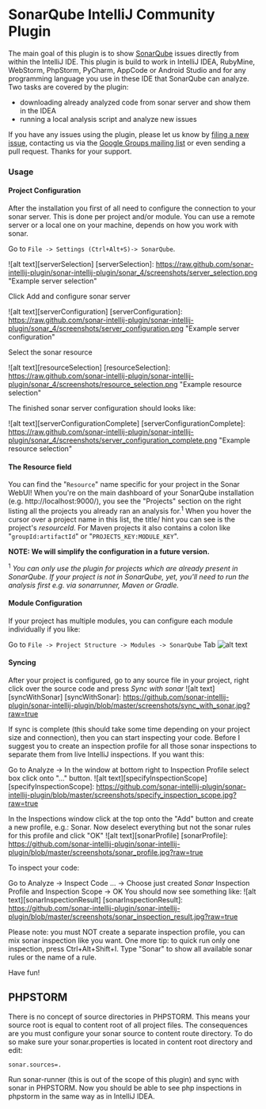 SonarQube IntelliJ Community Plugin
===================================

The main goal of this plugin is to show [SonarQube](http://sonarqube.org) issues directly from within the IntelliJ IDE.
This plugin is build to work in IntelliJ IDEA, RubyMine, WebStorm, PhpStorm, PyCharm, AppCode or Android Studio and for any programming language you use in these IDE that SonarQube can analyze.
Two tasks are covered by the plugin: 
* downloading already analyzed code from sonar server and show them in the IDEA
* running a local analysis script and analyze new issues

If you have any issues using the plugin, please let us know by [filing a new issue](https://github.com/sonar-intellij-plugin/sonar-intellij-plugin/issues/new), contacting us via the [Google Groups mailing list](https://groups.google.com/forum/#!forum/sonarqube-intellij-plugin) or even sending a pull request. Thanks for your support.


### Usage

#### Project Configuration

After the installation you first of all need to configure the connection to your sonar server. This is done per project and/or module. You can use a remote server or a local one on your machine, depends on how you work with sonar.

Go to `File -> Settings (Ctrl+Alt+S)-> SonarQube`. 

![alt text][serverSelection]
[serverSelection]: https://raw.github.com/sonar-intellij-plugin/sonar-intellij-plugin/sonar_4/screenshots/server_selection.png "Example server selection"

Click Add and configure sonar server

![alt text][serverConfiguration]
[serverConfiguration]: https://raw.github.com/sonar-intellij-plugin/sonar-intellij-plugin/sonar_4/screenshots/server_configuration.png "Example server configuration"

Select the sonar resource

![alt text][resourceSelection]
[resourceSelection]: https://raw.github.com/sonar-intellij-plugin/sonar-intellij-plugin/sonar_4/screenshots/resource_selection.png "Example resource selection"

The finished sonar server configuration should looks like:

![alt text][serverConfigurationComplete]
[serverConfigurationComplete]: https://raw.github.com/sonar-intellij-plugin/sonar-intellij-plugin/sonar_4/screenshots/server_configuration_complete.png "Example resource selection"


#### The Resource field
You can find the "`Resource`" name specific for your project in the Sonar WebUI! When you're on the main dashboard of your SonarQube installation (e.g. http://localhost:9000/), you see the "Projects" section on the right listing all the projects you already ran an analysis for.<sup>1</sup> When you hover the cursor over a project name in this list, the title/ hint you can see is the project's _resourceId_. For Maven projects it also contains a colon like "`groupId:artifactId`" or "`PROJECTS_KEY:MODULE_KEY`".

**NOTE: We will simplify the configuration in a future version.**

<sup>1</sup> _You can only use the plugin for projects which are already present in SonarQube. If your project is not in SonarQube, yet, you'll need to run the analysis first e.g. via sonarrunner, Maven or Gradle._


#### Module Configuration

If your project has multiple modules, you can configure each module individually if you like:

Go to `File -> Project Structure -> Modules -> SonarQube` Tab
![alt text][moduleConfiguration]

[moduleConfiguration]: http://plugins.jetbrains.com/files/7238/screenshot_14228.png "Example module configuration"

#### Syncing

After your project is configured, go to any source file in your project, right click over the source code and press *Sync with sonar*
![alt text][syncWithSonar]
[syncWithSonar]: https://github.com/sonar-intellij-plugin/sonar-intellij-plugin/blob/master/screenshots/sync_with_sonar.jpg?raw=true

If sync is complete (this should take some time depending on your project size and connection), then you can start inspecting your code.
Before I suggest you to create an inspection profile for all those sonar inspections to separate them from live IntelliJ inspections. If you want this:

Go to Analyze -> In the window at bottom right to Inspection Profile select box click onto "..." button.
![alt text][specifyInspectionScope]
[specifyInspectionScope]: https://github.com/sonar-intellij-plugin/sonar-intellij-plugin/blob/master/screenshots/specify_inspection_scope.jpg?raw=true

In the Inspections window click at the top onto the "Add" button and create a new profile, e.g.: Sonar.
Now deselect everything but not the sonar rules for this profile and click "OK"
![alt text][sonarProfile]
[sonarProfile]: https://github.com/sonar-intellij-plugin/sonar-intellij-plugin/blob/master/screenshots/sonar_profile.jpg?raw=true

To inspect your code:

Go to Analyze -> Inspect Code ... -> Choose just created *Sonar* Inspection Profile and Inspection Scope -> OK
You should now see something like:
![alt text][sonarInspectionResult]
[sonarInspectionResult]: https://github.com/sonar-intellij-plugin/sonar-intellij-plugin/blob/master/screenshots/sonar_inspection_result.jpg?raw=true

Please note: you must NOT create a separate inspection profile, you can mix sonar inspection like you want.
One more tip: to quick run only one inspection, press Ctrl+Alt+Shift+I. Type "Sonar" to show all available sonar rules or the name of a rule.

Have fun!

PHPSTORM
------------------------
There is no concept of source directories in PHPSTORM. This means your source root is equal to content root of all project files.
The consequences are you must configure your sonar source to content route directory. To do so make sure your sonar.properties is located in content root directory and edit:
```
sonar.sources=.
```
Run sonar-runner (this is out of the scope of this plugin) and sync with sonar in PHPSTORM. Now you should be able to see php inspections in phpstorm in the same way as in IntelliJ IDEA.
